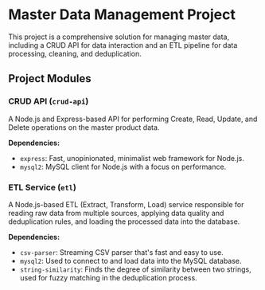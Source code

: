 # Master Data Management Project

This project is a comprehensive solution for managing master data, including a CRUD API for data interaction and an ETL pipeline for data processing, cleaning, and deduplication.

## Project Modules

### CRUD API (`crud-api`)

A Node.js and Express-based API for performing Create, Read, Update, and Delete operations on the master product data.

**Dependencies:**
- `express`: Fast, unopinionated, minimalist web framework for Node.js.
- `mysql2`: MySQL client for Node.js with a focus on performance.

### ETL Service (`etl`)

A Node.js-based ETL (Extract, Transform, Load) service responsible for reading raw data from multiple sources, applying data quality and deduplication rules, and loading the processed data into the database.

**Dependencies:**
- `csv-parser`: Streaming CSV parser that's fast and easy to use.
- `mysql2`: Used to connect to and load data into the MySQL database.
- `string-similarity`: Finds the degree of similarity between two strings, used for fuzzy matching in the deduplication process.
